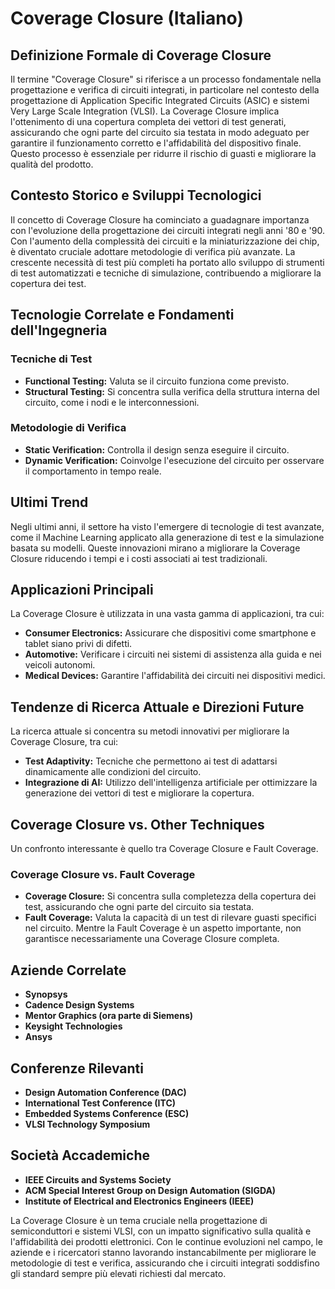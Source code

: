 # Coverage Closure (Italiano)

## Definizione Formale di Coverage Closure

Il termine "Coverage Closure" si riferisce a un processo fondamentale nella progettazione e verifica di circuiti integrati, in particolare nel contesto della progettazione di Application Specific Integrated Circuits (ASIC) e sistemi Very Large Scale Integration (VLSI). La Coverage Closure implica l'ottenimento di una copertura completa dei vettori di test generati, assicurando che ogni parte del circuito sia testata in modo adeguato per garantire il funzionamento corretto e l'affidabilità del dispositivo finale. Questo processo è essenziale per ridurre il rischio di guasti e migliorare la qualità del prodotto.

## Contesto Storico e Sviluppi Tecnologici

Il concetto di Coverage Closure ha cominciato a guadagnare importanza con l'evoluzione della progettazione dei circuiti integrati negli anni '80 e '90. Con l'aumento della complessità dei circuiti e la miniaturizzazione dei chip, è diventato cruciale adottare metodologie di verifica più avanzate. La crescente necessità di test più completi ha portato allo sviluppo di strumenti di test automatizzati e tecniche di simulazione, contribuendo a migliorare la copertura dei test.

## Tecnologie Correlate e Fondamenti dell'Ingegneria

### Tecniche di Test

- **Functional Testing:** Valuta se il circuito funziona come previsto.
- **Structural Testing:** Si concentra sulla verifica della struttura interna del circuito, come i nodi e le interconnessioni.
  
### Metodologie di Verifica

- **Static Verification:** Controlla il design senza eseguire il circuito.
- **Dynamic Verification:** Coinvolge l'esecuzione del circuito per osservare il comportamento in tempo reale.

## Ultimi Trend

Negli ultimi anni, il settore ha visto l'emergere di tecnologie di test avanzate, come il Machine Learning applicato alla generazione di test e la simulazione basata su modelli. Queste innovazioni mirano a migliorare la Coverage Closure riducendo i tempi e i costi associati ai test tradizionali.

## Applicazioni Principali

La Coverage Closure è utilizzata in una vasta gamma di applicazioni, tra cui:

- **Consumer Electronics:** Assicurare che dispositivi come smartphone e tablet siano privi di difetti.
- **Automotive:** Verificare i circuiti nei sistemi di assistenza alla guida e nei veicoli autonomi.
- **Medical Devices:** Garantire l'affidabilità dei circuiti nei dispositivi medici.

## Tendenze di Ricerca Attuale e Direzioni Future

La ricerca attuale si concentra su metodi innovativi per migliorare la Coverage Closure, tra cui:

- **Test Adaptivity:** Tecniche che permettono ai test di adattarsi dinamicamente alle condizioni del circuito.
- **Integrazione di AI:** Utilizzo dell'intelligenza artificiale per ottimizzare la generazione dei vettori di test e migliorare la copertura.

## Coverage Closure vs. Other Techniques

Un confronto interessante è quello tra Coverage Closure e Fault Coverage. 

### Coverage Closure vs. Fault Coverage

- **Coverage Closure:** Si concentra sulla completezza della copertura dei test, assicurando che ogni parte del circuito sia testata.
- **Fault Coverage:** Valuta la capacità di un test di rilevare guasti specifici nel circuito. Mentre la Fault Coverage è un aspetto importante, non garantisce necessariamente una Coverage Closure completa.

## Aziende Correlate

- **Synopsys**
- **Cadence Design Systems**
- **Mentor Graphics (ora parte di Siemens)**
- **Keysight Technologies**
- **Ansys**

## Conferenze Rilevanti

- **Design Automation Conference (DAC)**
- **International Test Conference (ITC)**
- **Embedded Systems Conference (ESC)**
- **VLSI Technology Symposium**

## Società Accademiche

- **IEEE Circuits and Systems Society**
- **ACM Special Interest Group on Design Automation (SIGDA)**
- **Institute of Electrical and Electronics Engineers (IEEE)**

La Coverage Closure è un tema cruciale nella progettazione di semiconduttori e sistemi VLSI, con un impatto significativo sulla qualità e l'affidabilità dei prodotti elettronici. Con le continue evoluzioni nel campo, le aziende e i ricercatori stanno lavorando instancabilmente per migliorare le metodologie di test e verifica, assicurando che i circuiti integrati soddisfino gli standard sempre più elevati richiesti dal mercato.